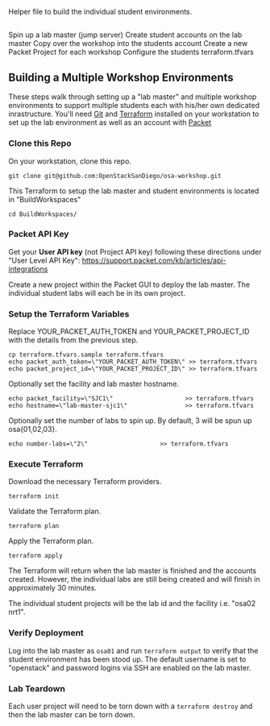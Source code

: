 
Helper file to build the individual student environments.


## 



Spin up a lab master (jump server)
Create student accounts on the lab master
Copy over the workshop into the students account
Create a new Packet Project for each workshop
Configure the students terraform.tfvars



## Building a Multiple Workshop Environments

These steps walk through setting up a "lab master" and multiple workshop environments to support multiple students each with his/her own dedicated inrastructure. You'll need [Git](https://git-scm.com) and [Terraform](https://www.terraform.io) installed on your workstation to set up the lab environment as well as an account with [Packet](http://www.packet.com/)

### Clone this Repo

On your workstation, clone this repo.

```
git clone git@github.com:OpenStackSanDiego/osa-workshop.git
```

This Terraform to setup the lab master and student environments is located in "BuildWorkspaces"

```
cd BuildWorkspaces/
```

### Packet API Key

Get your **User API key** (not Project API key) following these directions under "User Level API Key":
https://support.packet.com/kb/articles/api-integrations

Create a new project within the Packet GUI to deploy the lab master. The individual student labs will each be in its own project.

### Setup the Terraform Variables

Replace YOUR_PACKET_AUTH_TOKEN and YOUR_PACKET_PROJECT_ID with the details from the previous step.

```
cp terraform.tfvars.sample terraform.tfvars
echo packet_auth_token=\"YOUR_PACKET_AUTH_TOKEN\" >> terraform.tfvars
echo packet_project_id=\"YOUR_PACKET_PROJECT_ID\" >> terraform.tfvars
```

Optionally set the facility and lab master hostname.

```
echo packet_facility=\"SJC1\"                    >> terraform.tfvars
echo hostname=\"lab-master-sjc1\"                >> terraform.tfvars
```

Optionally set the number of labs to spin up. By default, 3 will be spun up osa{01,02,03}.

```
echo number-labs=\"2\"                    >> terraform.tfvars
```


### Execute Terraform

Download the necessary Terraform providers.
```
terraform init
```

Validate the Terraform plan.
```
terraform plan
```

Apply the Terraform plan.
```
terraform apply
```

The Terraform will return when the lab master is finished and the accounts created. However, the individual labs are still being created and will finish in approximately 30 minutes.

The individual student projects will be the lab id and the facility i.e. "osa02 nrt1".

### Verify Deployment

Log into the lab master as ```osa01``` and run ```terraform output``` to verify that the student environment has been stood up. The default username is set to "openstack" and password logins via SSH are enabled on the lab master.

### Lab Teardown

Each user project will need to be torn down with a ```terraform destroy``` and then the lab master can be torn down.
